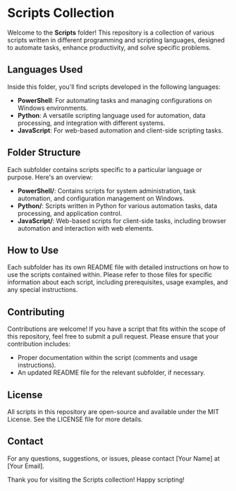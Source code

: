# Scripts Collection

Welcome to the **Scripts** folder! This repository is a collection of various scripts written in different programming and scripting languages, designed to automate tasks, enhance productivity, and solve specific problems.

## Languages Used

Inside this folder, you'll find scripts developed in the following languages:

- **PowerShell**: For automating tasks and managing configurations on Windows environments.
- **Python**: A versatile scripting language used for automation, data processing, and integration with different systems.
- **JavaScript**: For web-based automation and client-side scripting tasks.

## Folder Structure

Each subfolder contains scripts specific to a particular language or purpose. Here's an overview:

- **PowerShell/**: Contains scripts for system administration, task automation, and configuration management on Windows.
- **Python/**: Scripts written in Python for various automation tasks, data processing, and application control.
- **JavaScript/**: Web-based scripts for client-side tasks, including browser automation and interaction with web elements.

## How to Use

Each subfolder has its own README file with detailed instructions on how to use the scripts contained within. Please refer to those files for specific information about each script, including prerequisites, usage examples, and any special instructions.

## Contributing

Contributions are welcome! If you have a script that fits within the scope of this repository, feel free to submit a pull request. Please ensure that your contribution includes:

- Proper documentation within the script (comments and usage instructions).
- An updated README file for the relevant subfolder, if necessary.

## License

All scripts in this repository are open-source and available under the MIT License. See the LICENSE file for more details.

## Contact

For any questions, suggestions, or issues, please contact [Your Name] at [Your Email].

Thank you for visiting the Scripts collection! Happy scripting!
